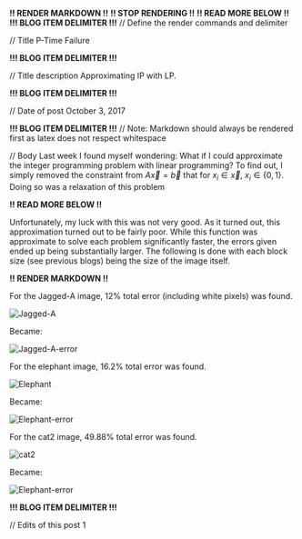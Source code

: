 **!! RENDER MARKDOWN !!**
**!! STOP RENDERING !!**
**!! READ MORE BELOW !!**
**!!! BLOG ITEM DELIMITER !!!**
// Define the render commands and delimiter

// Title
P-Time Failure

**!!! BLOG ITEM DELIMITER !!!**

// Title description
Approximating IP with LP.

**!!! BLOG ITEM DELIMITER !!!**

// Date of post 
October 3, 2017

**!!! BLOG ITEM DELIMITER !!!**
// Note: Markdown should always be rendered first as latex does not respect whitespace

// Body
Last week I found myself wondering: What if I could approximate the integer programming problem with linear programming? To find out, I simply removed the constraint from $A{\vec x}={\vec b}$ that for $x_i \in {\vec x}$, $x_i \in \{ 0, 1 \}$. Doing so was a relaxation of this problem

**!! READ MORE BELOW !!**

Unfortunately, my luck with this was not very good. As it turned out, this approximation turned out to be fairly poor. While this function was approximate to solve each problem significantly faster, the errors given ended up being substantially larger. The following is done with each block size (see previous blogs) being the size of the image itself.

**!! RENDER MARKDOWN !!**

For the Jagged-A image, 12% total error (including white pixels) was found.

![Jagged-A](https://zwimer.github.io/zwimer.com//SAT-Blog/Blogs/figs/Additional-Constraints/Jagged_A.bmp)

Became:

![Jagged-A-error](https://zwimer.github.io/zwimer.com//SAT-Blog/Blogs/figs/Additional-Constraints/Jagged_A_5_5.bmp)

For the elephant image, 16.2% total error was found.

![Elephant](https://zwimer.github.io/zwimer.com//SAT-Blog/Blogs/figs/Additional-Constraints/Elephant.bmp)

Became:

![Elephant-error](https://zwimer.github.io/zwimer.com//SAT-Blog/Blogs/figs/Additional-Constraints/Elephant_80_36.bmp)

For the cat2 image, 49.88% total error was found.

![cat2](https://zwimer.github.io/zwimer.com//SAT-Blog/Blogs/figs/Additional-Constraints/cat2.bmp)

Became:

![Elephant-error](https://zwimer.github.io/zwimer.com//SAT-Blog/Blogs/figs/Additional-Constraints/cat2_72_36.bmp)

**!!! BLOG ITEM DELIMITER !!!**

// Edits of this post
1
